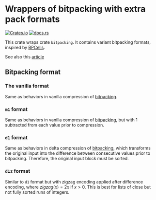 # Wrappers of bitpacking with extra pack formats

[![Crates.io](https://img.shields.io/crates/v/bitpacking-plus?color=green&style=for-the-badge)](https://crates.io/crates/bitpacking-plus)
[![docs.rs](https://img.shields.io/badge/docs.rs-latest-green?style=for-the-badge)](https://docs.rs/bitpacking-plus/)

This crate wraps crate `bitpacking`. It contains variant bitpacking formats, inspired by [BPCells](https://github.com/bnprks/BPCells).

See also this [article](https://bnprks.github.io/BPCells/articles/web-only/bitpacking-format.html)

## Bitpacking format

### The vanilla format
Same as behaviors in vanilla compression of [bitpacking](https://docs.rs/bitpacking/latest/bitpacking/trait.BitPacker.html#examples-without-delta-encoding).

### `m1` format
Same as behaviors in vanilla compression of [bitpacking](https://docs.rs/bitpacking/latest/bitpacking/trait.BitPacker.html#examples-without-delta-encoding), but with 1 subtracted from each value prior to compression.

### `d1` format
Same as behaviors in delta compression of [bitpacking](https://docs.rs/bitpacking/latest/bitpacking/trait.BitPacker.html#examples-with-delta-encoding), which transforms the original input into the difference between consecutive values prior to bitpacking. Therefore, the original input block must be sorted.

### `d1z` format
Similar to `d1` format but with zigzag encoding applied after difference encoding, where $zigzag(x) = 2x$ if $x > 0$. This is best for lists of close but not fully sorted runs of integers.
